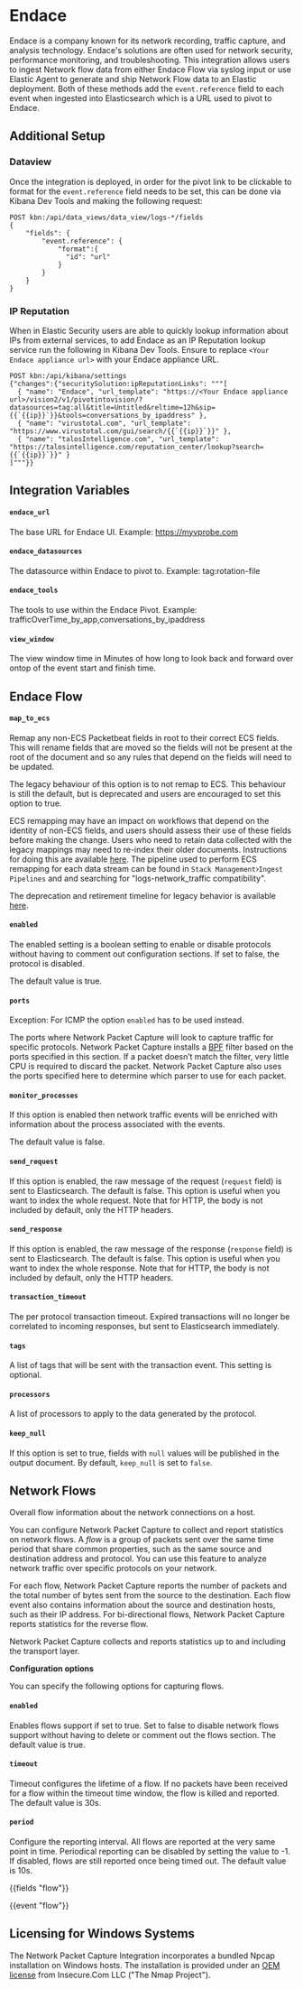 # Endace

Endace is a company known for its network recording, traffic capture, and analysis technology. Endace's solutions are often used for network security, performance monitoring, and troubleshooting.
This integration allows users to ingest Network flow data from either Endace Flow via syslog input or use Elastic Agent to generate and ship Network Flow data to an Elastic deployment. Both of these methods add the `event.reference` field to each event when ingested into Elasticsearch which is a URL used to pivot to Endace.   


## Additional Setup

### Dataview
Once the integration is deployed, in order for the pivot link to be clickable to format for the `event.reference` field needs to be set, this can be done via Kibana Dev Tools and making the following request:
```
POST kbn:/api/data_views/data_view/logs-*/fields
{
    "fields": {
        "event.reference": {
            "format":{
              "id": "url"
            }
        }
    }
}
```

### IP Reputation
When in Elastic Security users are able to quickly lookup information about IPs from external services, to add Endace as an IP Reputation lookup service run the following in Kibana Dev Tools. Ensure to replace `<Your Endace appliance url>` with your Endace appliance URL.

```
POST kbn:/api/kibana/settings
{"changes":{"securitySolution:ipReputationLinks": """[
  { "name": "Endace", "url_template": "https://<Your Endace appliance url>/vision2/v1/pivotintovision/?datasources=tag:all&title=Untitled&reltime=12h&sip={{`{{ip}}`}}&tools=conversations_by_ipaddress" },
  { "name": "virustotal.com", "url_template": "https://www.virustotal.com/gui/search/{{`{{ip}}`}}" },
  { "name": "talosIntelligence.com", "url_template": "https://talosintelligence.com/reputation_center/lookup?search={{`{{ip}}`}}" }
]"""}}
```


## Integration Variables
#### `endace_url`
The base URL for Endace UI. Example: https://myvprobe.com

#### `endace_datasources`
The datasource within Endace to pivot to. Example: tag:rotation-file

#### `endace_tools`
The tools to use within the Endace Pivot. Example: trafficOverTime_by_app,conversations_by_ipaddress


#### `view_window`
The view window time in Minutes of how long to look back and forward over ontop of the event start and finish time.

## Endace Flow
#### `map_to_ecs`

Remap any non-ECS Packetbeat fields in root to their correct ECS fields.
This will rename fields that are moved so the fields will not be present
at the root of the document and so any rules that depend on the fields
will need to be updated.

The legacy behaviour of this option is to not remap to ECS. This behaviour
is still the default, but is deprecated and users are encouraged to set
this option to true.

ECS remapping may have an impact on workflows that depend on the identity
of non-ECS fields, and users should assess their use of these fields before
making the change. Users who need to retain data collected with the legacy
mappings may need to re-index their older documents. Instructions for doing
this are available [here](https://www.elastic.co/guide/en/elasticsearch/reference/current/docs-reindex.html).
The pipeline used to perform ECS remapping for each data stream can be found
in `Stack Management`›`Ingest Pipelines` and and searching for
"logs-network_traffic compatibility".

The deprecation and retirement timeline for legacy behavior is available
[here](https://github.com/elastic/integrations/issues/8185).

#### `enabled`

The enabled setting is a boolean setting to enable or disable protocols
without having to comment out configuration sections. If set to false,
the protocol is disabled.

The default value is true.

#### `ports`

Exception: For ICMP the option `enabled` has to be used instead.

The ports where Network Packet Capture will look to capture traffic for specific
protocols. Network Packet Capture installs a
[BPF](https://en.wikipedia.org/wiki/Berkeley_Packet_Filter) filter based
on the ports specified in this section. If a packet doesn’t match the
filter, very little CPU is required to discard the packet. Network Packet Capture
also uses the ports specified here to determine which parser to use for
each packet.

#### `monitor_processes`

If this option is enabled then network traffic events will be enriched
with information about the process associated with the events.

The default value is false.

#### `send_request`

If this option is enabled, the raw message of the request (`request`
field) is sent to Elasticsearch. The default is false. This option is
useful when you want to index the whole request. Note that for HTTP, the
body is not included by default, only the HTTP headers.

#### `send_response`

If this option is enabled, the raw message of the response (`response`
field) is sent to Elasticsearch. The default is false. This option is
useful when you want to index the whole response. Note that for HTTP,
the body is not included by default, only the HTTP headers.

#### `transaction_timeout`

The per protocol transaction timeout. Expired transactions will no
longer be correlated to incoming responses, but sent to Elasticsearch
immediately.

#### `tags`

A list of tags that will be sent with the transaction event. This
setting is optional.

#### `processors`

A list of processors to apply to the data generated by the protocol.

#### `keep_null`

If this option is set to true, fields with `null` values will be
published in the output document. By default, `keep_null` is set to
`false`.


## Network Flows

Overall flow information about the network connections on a
host.

You can configure Network Packet Capture to collect and report statistics
on network flows. A *flow* is a group of packets sent over the same time
period that share common properties, such as the same source and destination
address and protocol. You can use this feature to analyze network
traffic over specific protocols on your network.

For each flow, Network Packet Capture reports the number of packets and the
total number of bytes sent from the source to the destination. Each flow event
also contains information about the source and destination hosts, such
as their IP address. For bi-directional flows, Network Packet Capture reports
statistics for the reverse flow.

Network Packet Capture collects and reports statistics up to and including the
transport layer.

**Configuration options**

You can specify the following options for capturing flows.

#### `enabled`

Enables flows support if set to true. Set to false to disable network
flows support without having to delete or comment out the flows section.
The default value is true.

#### `timeout`

Timeout configures the lifetime of a flow. If no packets have been
received for a flow within the timeout time window, the flow is killed
and reported. The default value is 30s.

#### `period`

Configure the reporting interval. All flows are reported at the very
same point in time. Periodical reporting can be disabled by setting the
value to -1. If disabled, flows are still reported once being timed out.
The default value is 10s.

{{fields "flow"}}

{{event "flow"}}

## Licensing for Windows Systems

The Network Packet Capture Integration incorporates a bundled Npcap installation on Windows hosts. The installation is provided under an [OEM license](https://npcap.com/oem/redist.html) from Insecure.Com LLC ("The Nmap Project").